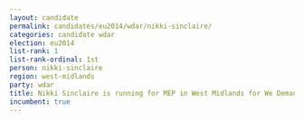 ```yaml
---
layout: candidate
permalink: candidates/eu2014/wdar/nikki-sinclaire/
categories: candidate wdar
election: eu2014
list-rank: 1
list-rank-ordinal: 1st
person: nikki-sinclaire
region: west-midlands
party: wdar
title: Nikki Sinclaire is running for MEP in West Midlands for We Demand a Referendum
incumbent: true
---
```

